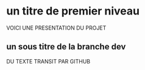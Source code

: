 # un titre de premier niveau

VOICI UNE PRESENTATION DU PROJET

## un sous titre de la branche dev

DU TEXTE TRANSIT PAR GITHUB
